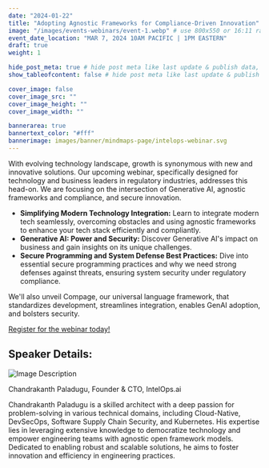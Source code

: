 ```yaml
---
date: "2024-01-22"
title: "Adopting Agnostic Frameworks for Compliance-Driven Innovation"
image: "/images/events-webinars/event-1.webp" # use 800x550 or 16:11 ratio image
event_date_location: "MAR 7, 2024 10AM PACIFIC | 1PM EASTERN"
draft: true
weight: 1

hide_post_meta: true # hide post meta like last update & publish data, estimated reading time etc.
show_tableofcontent: false # hide post meta like last update & publish data, estimated reading time etc.

cover_image: false
cover_image_src: ""
cover_image_height: ""
cover_image_width: ""

bannerarea: true
bannertext_color: "#fff"
bannerimage: images/banner/mindmaps-page/intelops-webinar.svg
---
```


With evolving technology landscape, growth is synonymous with new and innovative solutions. Our upcoming webinar, specifically designed for technology and business leaders in regulatory industries, addresses this head-on. We are focusing on the intersection of Generative AI, agnostic frameworks and compliance, and secure innovation. 


- **Simplifying Modern Technology Integration:** Learn to integrate modern tech seamlessly, overcoming obstacles and using agnostic frameworks to enhance your tech stack efficiently and compliantly. 
- **Generative AI: Power and Security:** Discover Generative AI's impact on business and gain insights on its unique challenges.
- **Secure Programming and System Defense Best Practices:** Dive into essential secure programming practices and why we need strong defenses against threats, ensuring system security under regulatory compliance. 

We'll also unveil Compage, our universal language framework, that standardizes development, streamlines integration, enables GenAI adoption, and bolsters security. 

[Register for the webinar today!](https://intelops-ai.webex.com/weblink/register/r7d3d76ebab9fde54f47bf76647658835)

## Speaker Details:

<img src="/events/upcoming/24-01-2024/chandrakanth-paladugu.jpg" alt="Image Description">

Chandrakanth Paladugu, Founder & CTO, IntelOps.ai 

Chandrakanth Paladugu is a skilled architect with a deep passion for problem-solving in various technical domains, including Cloud-Native, DevSecOps, Software Supply Chain Security, and Kubernetes. His expertise lies in leveraging extensive knowledge to democratize technology and empower engineering teams with agnostic open framework models. Dedicated to enabling robust and scalable solutions, he aims to foster innovation and efficiency in engineering practices. 







